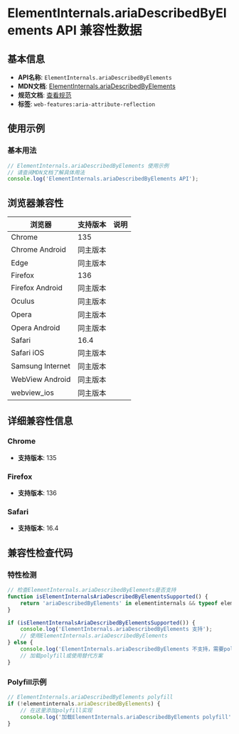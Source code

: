 # ElementInternals.ariaDescribedByElements API 兼容性数据

## 基本信息

- **API名称**: `ElementInternals.ariaDescribedByElements`
- **MDN文档**: [ElementInternals.ariaDescribedByElements](https://developer.mozilla.org/docs/Web/API/ElementInternals/ariaDescribedByElements)
- **规范文档**: [查看规范](https://w3c.github.io/aria/#dom-ariamixin-ariadescribedbyelements)
- **标签**: `web-features:aria-attribute-reflection`

## 使用示例

### 基本用法

```javascript
// ElementInternals.ariaDescribedByElements 使用示例
// 请查阅MDN文档了解具体用法
console.log('ElementInternals.ariaDescribedByElements API');
```

## 浏览器兼容性

| 浏览器 | 支持版本 | 说明 |
|--------|----------|------|
| Chrome | 135 |  |
| Chrome Android | 同主版本 |  |
| Edge | 同主版本 |  |
| Firefox | 136 |  |
| Firefox Android | 同主版本 |  |
| Oculus | 同主版本 |  |
| Opera | 同主版本 |  |
| Opera Android | 同主版本 |  |
| Safari | 16.4 |  |
| Safari iOS | 同主版本 |  |
| Samsung Internet | 同主版本 |  |
| WebView Android | 同主版本 |  |
| webview_ios | 同主版本 |  |

## 详细兼容性信息

### Chrome

- **支持版本**: 135

### Firefox

- **支持版本**: 136

### Safari

- **支持版本**: 16.4

## 兼容性检查代码

### 特性检测

```javascript
// 检查ElementInternals.ariaDescribedByElements是否支持
function isElementInternalsAriaDescribedByElementsSupported() {
    return 'ariaDescribedByElements' in elementinternals && typeof elementinternals.ariaDescribedByElements === 'function';
}

if (isElementInternalsAriaDescribedByElementsSupported()) {
    console.log('ElementInternals.ariaDescribedByElements 支持');
    // 使用ElementInternals.ariaDescribedByElements
} else {
    console.log('ElementInternals.ariaDescribedByElements 不支持，需要polyfill');
    // 加载polyfill或使用替代方案
}
```

### Polyfill示例

```javascript
// ElementInternals.ariaDescribedByElements polyfill
if (!elementinternals.ariaDescribedByElements) {
    // 在这里添加polyfill实现
    console.log('加载ElementInternals.ariaDescribedByElements polyfill');
}
```

